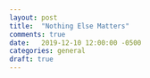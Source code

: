 ```yaml
---
layout: post
title:  "Nothing Else Matters"
comments: true
date:   2019-12-10 12:00:00 -0500
categories: general
draft: true
---
```


